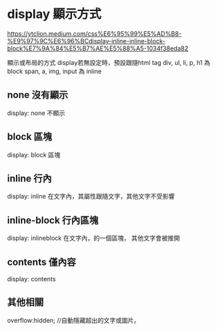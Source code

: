 # display 顯示方式
https://ytclion.medium.com/css%E6%95%99%E5%AD%B8-%E9%97%9C%E6%96%BCdisplay-inline-inline-block-block%E7%9A%84%E5%B7%AE%E5%88%A5-1034f38eda82

顯示或布局的方式
display若無設定時，預設跟隨html tag
div, ul, li, p, h1  為 block
span, a, img, input 為 inline



## none 沒有顯示
display: none 不顯示

## block 區塊
display: block 
區塊

## inline 行內
display: inline
在文字內，其屬性跟隨文字，其他文字不受影響

## inline-block 行內區塊
display: inlineblock
在文字內，的一個區塊， 其他文字會被推開

## contents 僅內容
display: contents

## 其他相關
overflow:hidden; //自動隱藏超出的文字或圖片。
